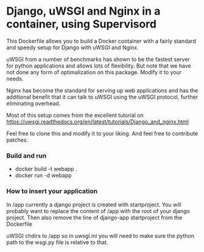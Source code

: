 # Django, uWSGI and Nginx in a container, using Supervisord

This Dockerfile allows you to build a Docker container with a fairly standard
and speedy setup for Django with uWSGI and Nginx.

uWSGI from a number of benchmarks has shown to be the fastest server 
for python applications and allows lots of flexibility. But note that we have
not done any form of optimalization on this package. Modify it to your needs.

Nginx has become the standard for serving up web applications and has the 
additional benefit that it can talk to uWSGI using the uWSGI protocol, further
eliminating overhead. 

Most of this setup comes from the excellent tutorial on 
https://uwsgi.readthedocs.org/en/latest/tutorials/Django_and_nginx.html

Feel free to clone this and modify it to your liking. And feel free to 
contribute patches.

### Build and run
* docker build -t webapp .
* docker run -d webapp

### How to insert your application

In /app currently a django project is created with startproject. You will
probably want to replace the content of /app with the root of your django
project. Then also remove the line of django-app startproject from the 
Dockerfile

uWSGI chdirs to /app so in uwsgi.ini you will need to make sure the python path
to the wsgi.py file is relative to that.

